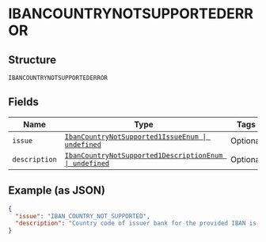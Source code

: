 
# IBANCOUNTRYNOTSUPPORTEDERROR

## Structure

`IBANCOUNTRYNOTSUPPORTEDERROR`

## Fields

| Name | Type | Tags | Description |
|  --- | --- | --- | --- |
| `issue` | [`IbanCountryNotSupported1IssueEnum \| undefined`](../../doc/models/iban-country-not-supported-1-issue-enum.md) | Optional | - |
| `description` | [`IbanCountryNotSupported1DescriptionEnum \| undefined`](../../doc/models/iban-country-not-supported-1-description-enum.md) | Optional | - |

## Example (as JSON)

```json
{
  "issue": "IBAN_COUNTRY_NOT_SUPPORTED",
  "description": "Country code of issuer bank for the provided IBAN is not supported for SEPA debit payments."
}
```

